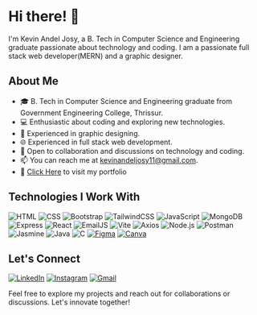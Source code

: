 # Hi there! 👋

I'm Kevin Andel Josy, a B. Tech in Computer Science and Engineering graduate passionate about technology and coding. I am a passionate full stack web developer(MERN) and a graphic designer.

## About Me

- 🎓 B. Tech in Computer Science and Engineering graduate from Government Engineering College, Thrissur.
- 💻 Enthusiastic about coding and exploring new technologies.
- 🎨 Experienced in graphic designing.
- 🌐 Experienced in full stack web development.
- 💬 Open to collaboration and discussions on technology and coding.
- 📫 You can reach me at [kevinandeljosy11@gmail.com](mailto:kevinandeljosy11@gmail.com).
- 📲 [Click Here](https://myportfoliofinal-rho.vercel.app/) to visit my portfolio

## Technologies I Work With

![HTML](https://img.shields.io/badge/HTML5-E34F26?style=for-the-badge&logo=html5&logoColor=white)
![CSS](https://img.shields.io/badge/CSS3-1572B6?style=for-the-badge&logo=css3&logoColor=white)
![Bootstrap](https://img.shields.io/badge/Bootstrap-7952B3?style=for-the-badge&logo=bootstrap&logoColor=white)
![TailwindCSS](https://img.shields.io/badge/Tailwind_CSS-38B2AC?style=for-the-badge&logo=tailwind-css&logoColor=white)
![JavaScript](https://img.shields.io/badge/JavaScript-F7DF1E?style=for-the-badge&logo=javascript&logoColor=black)
![MongoDB](https://img.shields.io/badge/MongoDB-47A248?style=for-the-badge&logo=mongodb&logoColor=white)
![Express](https://img.shields.io/badge/Express.js-404D59?style=for-the-badge&logo=express&logoColor=white)
![React](https://img.shields.io/badge/React-20232A?style=for-the-badge&logo=react&logoColor=61DAFB)
![EmailJS](https://img.shields.io/badge/EmailJS-4A9FFF?style=for-the-badge&logo=maildotru&logoColor=white)
![Vite](https://img.shields.io/badge/Vite-646CFF?style=for-the-badge&logo=vite&logoColor=white)
![Axios](https://img.shields.io/badge/Axios-5A29E4?style=for-the-badge&logo=axios&logoColor=white)
![Node.js](https://img.shields.io/badge/Node.js-339933?style=for-the-badge&logo=nodedotjs&logoColor=white)
![Postman](https://img.shields.io/badge/Postman-FF6C37?style=for-the-badge&logo=postman&logoColor=white)
![Jasmine](https://img.shields.io/badge/Jasmine-8A4182?style=for-the-badge&logo=jasmine&logoColor=white)
![Java](https://img.shields.io/badge/Java-007396?style=for-the-badge&logo=java&logoColor=white)
![C](https://img.shields.io/badge/C-00599C?style=for-the-badge&logo=c&logoColor=white)
[![Figma](https://img.shields.io/badge/Figma-green?style=for-the-badge&logo=figma&logoColor=white)](https://www.figma.com/)
[![Canva](https://img.shields.io/badge/Canva-00C4CC?style=for-the-badge&logo=canva&logoColor=white)](https://www.canva.com/)

## Let's Connect

[![LinkedIn](https://img.shields.io/badge/LinkedIn-blue?style=for-the-badge&logo=linkedin)](www.linkedin.com/in/kevinandeljosy)
[![Instagram](https://img.shields.io/badge/Instagram-purple?style=for-the-badge&logo=instagram)](https://www.instagram.com/kevin__andel/)
[![Gmail](https://img.shields.io/badge/Gmail-lightyellow?style=for-the-badge&logo=gmail)](mailto:kevinandeljosy11@gmail.com)


Feel free to explore my projects and reach out for collaborations or discussions. Let's innovate together! 
